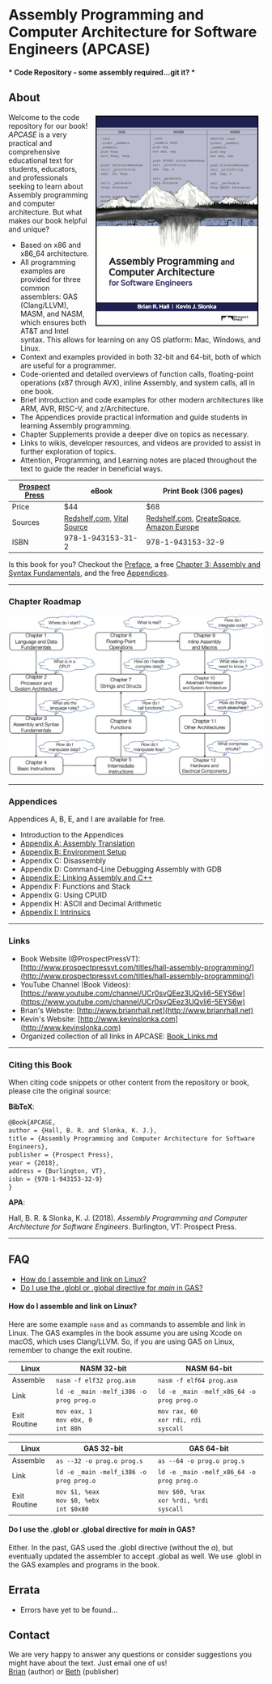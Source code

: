 # Assembly Programming and Computer Architecture for Software Engineers (APCASE)

#### * Code Repository - some assembly required...git it? *

## About
<img src = "./content/Cover.png" align="right" alt = "Cover" width="320" border="1" hspace="10" vspace="5">

Welcome to the code repository for our book! *APCASE* is a very practical and comprehensive educational text for students, educators, and professionals seeking to learn about Assembly programming and computer architecture. But what makes our book helpful and unique?

- Based on x86 and x86_64 architecture.
- All programming examples are provided for three common assemblers: GAS (Clang/LLVM), MASM, and NASM, which ensures both AT&T and Intel syntax. This allows for learning on any OS platform: Mac, Windows, and Linux.
- Context and examples provided in both 32-bit and 64-bit, both of which are useful for a programmer.
- Code-oriented and detailed overviews of function calls, floating-point operations (x87 through AVX), inline Assembly, and system calls, all in one book.
- Brief introduction and code examples for other modern architectures like ARM, AVR, RISC-V, and z/Architecture.
- The Appendices provide practical information and guide students in learning Assembly programming.
- Chapter Supplements provide a deeper dive on topics as necessary.
- Links to wikis, developer resources, and videos are provided to assist in further exploration of topics.
- Attention, Programming, and Learning notes are placed throughout the text to guide the reader in beneficial ways.

| [Prospect Press](http://www.prospectpressvt.com/) | eBook | Print Book (306 pages) |
|----------------|-------|------------|
| Price     | $44 | $68 |
| Sources   | [Redshelf.com](https://www.redshelf.com/book/742712/assembly-programming-and-computer-architecture-for-software-engineers-742712-9781943153312-brian-r-hall-and-kevin-j-slonka), [Vital Source](https://www.vitalsource.com/products/assembly-programming-and-computer-architecture-for-brian-r-hall-and-kevin-j-v9781943153312) | [Redshelf.com](https://www.redshelf.com/book/742712/assembly-programming-and-computer-architecture-for-software-engineers-742712-9781943153312-brian-r-hall-and-kevin-j-slonka), [CreateSpace](https://www.createspace.com/7060151), [Amazon Europe](https://www.amazon.de/Assembly-Programming-Computer-Architecture-Engineers/dp/1943153329/) |
| ISBN      | 978-1-943153-31-2 | 978-1-943153-32-9 |

Is this book for you? Checkout the [Preface](./content/Assembly_Preface_GitHub.pdf), a free [Chapter 3: Assembly and Syntax Fundamentals](./content/Assembly_Ch_3_GitHub.pdf), and the free [Appendices](#appendices).

---

### Chapter Roadmap

![Alt](./content/ChapterRoadmap.png "Chapter Roadmap")

---

<a name="appendices"></a>
### Appendices
Appendices A, B, E, and I are available for free.

- Introduction to the Appendices
- [Appendix A: Assembly Translation](./content/Assembly_App_A_GitHub.pdf)
- [Appendix B: Environment Setup](./content/Assembly_App_B_GitHub.pdf)
- Appendix C: Disassembly
- Appendix D: Command-Line Debugging Assembly with GDB
- [Appendix E: Linking Assembly and C++](./content/Assembly_App_E_GitHub.pdf)
- Appendix F: Functions and Stack
- Appendix G: Using CPUID
- Appendix H: ASCII and Decimal Arithmetic
- [Appendix I: Intrinsics](./content/Assembly_App_I_GitHub.pdf)


---

### Links

- Book Website (@ProspectPressVT): [http://www.prospectpressvt.com/titles/hall-assembly-programming/](http://www.prospectpressvt.com/titles/hall-assembly-programming/)
- YouTube Channel (Book Videos): [https://www.youtube.com/channel/UCr0svQEez3UQvlj6-5EYS6w](https://www.youtube.com/channel/UCr0svQEez3UQvlj6-5EYS6w)
- Brian's Website: [http://www.brianrhall.net](http://www.brianrhall.net)
- Kevin's Website: [http://www.kevinslonka.com](http://www.kevinslonka.com)
- Organized collection of all links in APCASE: [Book_Links.md]()

---

### Citing this Book

When citing code snippets or other content from the repository or book, please cite the original source:

**BibTeX**:

```
@Book{APCASE,
author = {Hall, B. R. and Slonka, K. J.},
title = {Assembly Programming and Computer Architecture for Software Engineers},
publisher = {Prospect Press},
year = {2018},
address = {Burlington, VT},
isbn = {978-1-943153-32-9}
}
```

**APA**:

Hall, B. R. & Slonka, K. J. (2018). *Assembly Programming and Computer Architecture for Software Engineers*. Burlington, VT: Prospect Press.

---


## FAQ

- [How do I assemble and link on Linux?](#linux)
- [Do I use the .globl or .global directive for *main* in GAS?](#global)

<a name="linux"></a>
#### How do I assemble and link on Linux?
Here are some example `nasm` and `as` commands to assemble and link in Linux. The GAS examples in the book assume you are using Xcode on macOS, which uses Clang/LLVM. So, if you are using GAS on Linux, remember to change the exit routine.

|    Linux     | NASM 32-bit | NASM 64-bit |
|--------------|-----------|-----------|
| Assemble     | `nasm -f elf32 prog.asm` | `nasm -f elf64 prog.asm` |
| Link         | `ld -e _main -melf_i386 -o prog prog.o` | `ld -e _main -melf_x86_64 -o prog prog.o` |
| Exit Routine | `mov eax, 1`<br>`mov ebx, 0`<br>`int 80h` | `mov rax, 60`<br>`xor rdi, rdi`<br>`syscall` |


|    Linux     | GAS 32-bit | GAS 64-bit |
|--------------|-----------|-----------|
| Assemble     | `as --32 -o prog.o prog.s` | `as --64 -o prog.o prog.s` |
| Link         | `ld -e _main -melf_i386 -o prog prog.o` | `ld -e _main -melf_x86_64 -o prog prog.o` |
| Exit Routine | `mov $1, %eax`<br>`mov $0, %ebx`<br>`int $0x80` | `mov $60, %rax`<br>`xor %rdi, %rdi`<br>`syscall` |

<a name="global"></a>
#### Do I use the .globl or .global directive for *main* in GAS?
Either. In the past, GAS used the .globl directive (without the *a*), but eventually updated the assembler to accept .global as well. We use .globl in the GAS examples and programs in the book.

## Errata
- Errors have yet to be found...

## Contact
We are very happy to answer any questions or consider suggestions you might have about the text. Just email one of us! <br>
<a href="mailto:hall@champlain.edu">Brian</a> (author) or <a href="mailto:beth.golub@prospectpressvt.com">Beth</a> (publisher)
